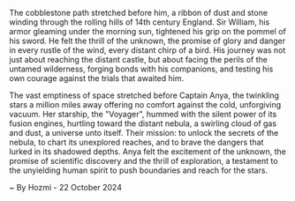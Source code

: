 
The cobblestone path stretched before him, a ribbon of dust and stone winding through the rolling hills of 14th century England.  Sir William, his armor gleaming under the morning sun, tightened his grip on the pommel of his sword.  He felt the thrill of the unknown, the promise of glory and danger in every rustle of the wind, every distant chirp of a bird.  His journey was not just about reaching the distant castle, but about facing the perils of the untamed wilderness, forging bonds with his companions, and testing his own courage against the trials that awaited him. 

The vast emptiness of space stretched before Captain Anya, the twinkling stars a million miles away offering no comfort against the cold, unforgiving vacuum. Her starship, the "Voyager", hummed with the silent power of its fusion engines, hurtling toward the distant nebula, a swirling cloud of gas and dust, a universe unto itself.  Their mission: to unlock the secrets of the nebula, to chart its unexplored reaches, and to brave the dangers that lurked in its shadowed depths. Anya felt the excitement of the unknown, the promise of scientific discovery and the thrill of exploration, a testament to the unyielding human spirit to push boundaries and reach for the stars. 

~ By Hozmi - 22 October 2024
